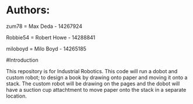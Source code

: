 # Authors:

zum78 = Max Deda - 14267924

Robbie54 = Robert Howe - 14288841

miloboyd = Milo Boyd - 14265185

#Introduction 

This repository is for Industrial Robotics. This code will run a dobot and custom robot; to design a book by drawing onto paper and moving it onto a stack. The custom robot will be drawing on the pages and the dobot will have a suction cup attachtment to move paper onto the stack in a separate location.
